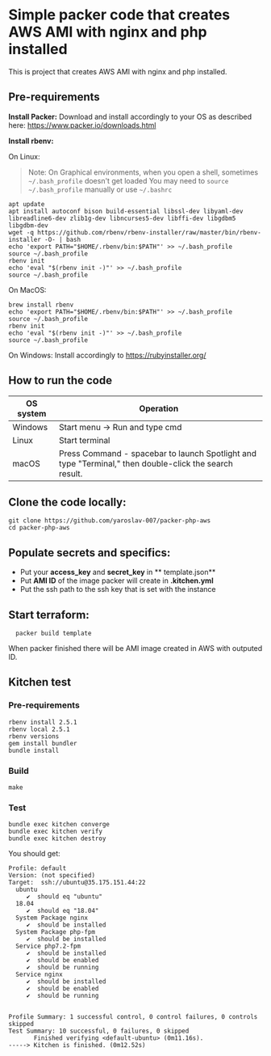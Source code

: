 
# Simple packer code that creates AWS AMI with nginx and php installed
This is project that creates AWS AMI with nginx and php installed.

## Pre-requirements

**Install Packer:**
Download and install accordingly to your OS as described here:
https://www.packer.io/downloads.html

**Install rbenv:**


On Linux:
> Note:
> On Graphical environments, when you open a shell, sometimes `~/.bash_profile` doesn't get loaded
> You may need to `source ~/.bash_profile` manually or use `~/.bashrc`

```
apt update
apt install autoconf bison build-essential libssl-dev libyaml-dev libreadline6-dev zlib1g-dev libncurses5-dev libffi-dev libgdbm5 libgdbm-dev
wget -q https://github.com/rbenv/rbenv-installer/raw/master/bin/rbenv-installer -O- | bash
echo 'export PATH="$HOME/.rbenv/bin:$PATH"' >> ~/.bash_profile
source ~/.bash_profile
rbenv init
echo 'eval "$(rbenv init -)"' >> ~/.bash_profile
source ~/.bash_profile
```
On MacOS:
```
brew install rbenv
echo 'export PATH="$HOME/.rbenv/bin:$PATH"' >> ~/.bash_profile
source ~/.bash_profile
rbenv init
echo 'eval "$(rbenv init -)"' >> ~/.bash_profile
source ~/.bash_profile
```

On Windows:
Install accordingly to https://rubyinstaller.org/

## How to run the code


 OS system | Operation
 ------------ | -------------
| Windows | Start menu -> Run and type cmd |
| Linux  |Start terminal |
| macOS | Press Command - spacebar to launch Spotlight and type "Terminal," then double-click the search result. |

## Clone the code locally:

    git clone https://github.com/yaroslav-007/packer-php-aws
    cd packer-php-aws


## Populate secrets and specifics:

 - Put your **access_key** and **secret_key** in ** template.json** 
 - Put **AMI ID**  of the image packer will create in **.kitchen.yml**
 - Put the ssh path to the ssh key that is set with the instance



## Start terraform:

      packer build template


 

When packer finished there will be AMI image created in AWS with outputed ID.

## Kitchen test
### Pre-requirements
```
rbenv install 2.5.1
rbenv local 2.5.1
rbenv versions
gem install bundler
bundle install
```

  

### Build

```
make
```

### Test
```
bundle exec kitchen converge
bundle exec kitchen verify
bundle exec kitchen destroy
```

You should get:

```
Profile: default
Version: (not specified)
Target:  ssh://ubuntu@35.175.151.44:22
  ubuntu
     ✔  should eq "ubuntu"
  18.04
     ✔  should eq "18.04"
  System Package nginx
     ✔  should be installed
  System Package php-fpm
     ✔  should be installed
  Service php7.2-fpm
     ✔  should be installed
     ✔  should be enabled
     ✔  should be running
  Service nginx
     ✔  should be installed
     ✔  should be enabled
     ✔  should be running


Profile Summary: 1 successful control, 0 control failures, 0 controls skipped
Test Summary: 10 successful, 0 failures, 0 skipped
       Finished verifying <default-ubuntu> (0m11.16s).
-----> Kitchen is finished. (0m12.52s)
```
